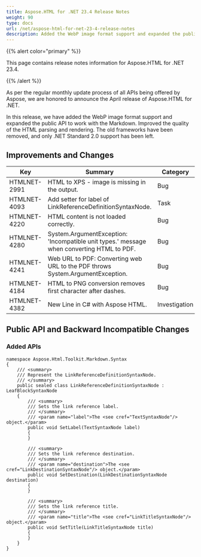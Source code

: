 ```yaml
---
title: Aspose.HTML for .NET 23.4 Release Notes
weight: 90
type: docs
url: /net/aspose-html-for-net-23-4-release-notes
description: Added the WebP image format support and expanded the public API to work with Markdown. Improved the quality of HTML parsing and rendering.
---
```

{{% alert color="primary" %}} 

This page contains release notes information for Aspose.HTML for .NET 23.4.

{{% /alert %}} 

As per the regular monthly update process of all APIs being offered by Aspose, we are honored to announce the April release of Aspose.HTML for .NET.

In this release, we have added the WebP image format support and expanded the public API to work with the Markdown. Improved the quality of the HTML parsing and rendering.
The old frameworks have been removed, and only .NET Standard 2.0 support has been left. 

## **Improvements and Changes**

| **Key**      | **Summary**                                                                            | **Category** |
| ------------ | -------------------------------------------------------------------------------------- | ------------ |
| HTMLNET-2991 | HTML to XPS - image is missing in the output. | Bug         |
| HTMLNET-4093 | Add setter for label of LinkReferenceDefinitionSyntaxNode. | Task          |
| HTMLNET-4220 | HTML content is not loaded correctly. | Bug         |
| HTMLNET-4280 | System.ArgumentException: 'Incompatible unit types.' message when converting HTML to PDF. | Bug         |
| HTMLNET-4241 | Web URL to PDF: Converting web URL to the PDF throws System.ArgumentException. | Bug         |
| HTMLNET-4184 | HTML to PNG conversion removes first character after dashes.  | Bug         |
| HTMLNET-4382 | New Line in C# with Aspose HTML. | Investigation         |

## **Public API and Backward Incompatible Changes**

### **Added APIs**

```
namespace Aspose.Html.Toolkit.Markdown.Syntax
{
    /// <summary>
    /// Represent the LinkReferenceDefinitionSyntaxNode.
    /// </summary>
    public sealed class LinkReferenceDefinitionSyntaxNode : LeafBlockSyntaxNode
    {
	    /// <summary>
        /// Sets the link reference label.
        /// </summary>
        /// <param name="label">The <see cref="TextSyntaxNode"/> object.</param>
        public void SetLabel(TextSyntaxNode label)
        {
        }
		
        /// <summary>
        /// Sets the link reference destination.
        /// </summary>
        /// <param name="destination">The <see cref="LinkDestinationSyntaxNode"/> object.</param>
        public void SetDestination(LinkDestinationSyntaxNode destination)
        {
        }
		
		/// <summary>
        /// Sets the link reference title.
        /// </summary>
        /// <param name="title">The <see cref="LinkTitleSyntaxNode"/> object.</param>
        public void SetTitle(LinkTitleSyntaxNode title)
        {
        }
	}
}	
```